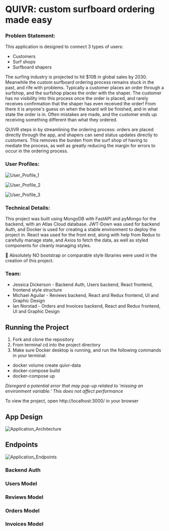 # QUIVR: custom surfboard ordering made easy

### Problem Statement:

This application is designed to connect 3 types of users: 
- Customers 
- Surf shops
- Surfboard shapers

The surfing industry is projected to hit $10B in global sales by 2030. Meanwhile the custom surfboard ordering process remains stuck in the past, and rife with problems. Typically a customer places an order through a surfshop, and the surfshop places the order with the shaper. The customer has no visibility into this process once the order is placed, and rarely receives confirmation that the shaper has even received the order! From there it is anyone's guess on when the board will be finished, and in what state the order is in. Often mistakes are made, and the customer ends up receiving something different than what they ordered.

QUIVR steps in by streamlining the ordering process: orders are placed directly through the app, and shapers can send status updates directly to customers. This removes the burden from the surf shop of having to mediate the process, as well as greatly reducing the margin for errors to occur in the ordering process. 

### User Profiles:
![User_Profile_1](/uploads/79b15a44f94714d26a21361c4c621dfb/User_Profile_1.png)

![User_Profile_2](/uploads/9e88df126f4a751ab31ddcd4dfc19ef8/User_Profile_2.png)

![User_Profile_3](/uploads/3d0c80fceb4133e64e95206da53911d8/User_Profile_3.png)

### Technical Details:
This project was built using MongoDB with FastAPI and pyMongo for the backend, with an Atlas Cloud database. JWT-Down was used for backend Auth, and Docker is used for creating a stable environment to deploy the project in. React was used for the front end, along with help from Redux to carefully manage state, and Axios to fetch the data, as well as styled components for cleanly managing styles.

:no_entry_sign:	Absolutely NO bootstrap or comparable style libraries were used in the creation of this project.

### Team:
* Jessica Dickerson - Backend Auth, Users backend, React frontend, frontend style structure
* Michael Aguilar - Reviews backend, React and Redux frontend, UI and Graphic Design
* Ian Norstad - Orders and Invoices backend, React and Redux frontend, UI and Graphic Design


## Running the Project

1. Fork and clone the repository
2. From terminal cd into the project directory
3. Make sure Docker desktop is running, and run the following commands in your terminal:
- docker volume create quivr-data
- docker-compose build
- docker-compose up

_Disregard a potential error that may pop-up related to 'missing an environment variable.' This does not affect performance_

To view the project, open http://localhost:3000/ in your browser

## App Design
![Application_Architecture](/uploads/4005e5365eaf00718162d2b959c73112/Application_Architecture.png)

## Endpoints
![Application_Endpoints](/uploads/3177531b716057d42757a1a0542748e7/Application_Endpoints.png)

### Backend Auth

### Users Model

### Reviews Model

### Orders Model

### Invoices Model









